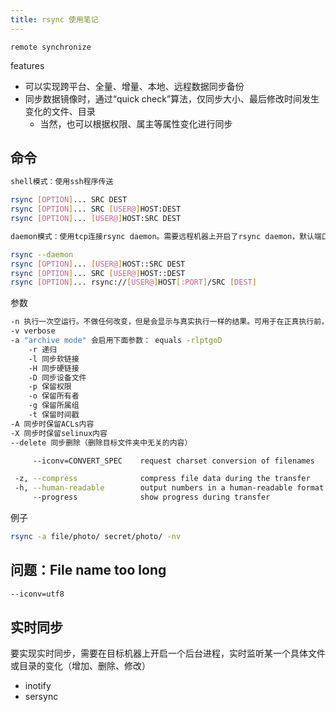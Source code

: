 ```yaml
---
title: rsync 使用笔记
---
```


`remote synchronize`

features

- 可以实现跨平台、全量、增量、本地、远程数据同步备份
- 同步数据镜像时，通过“quick check”算法，仅同步大小、最后修改时间发生变化的文件、目录
	- 当然，也可以根据权限、属主等属性变化进行同步

## 命令

```bash
shell模式：使用ssh程序传送

rsync [OPTION]... SRC DEST
rsync [OPTION]... SRC [USER@]HOST:DEST
rsync [OPTION]... [USER@]HOST:SRC DEST

daemon模式：使用tcp连接rsync daemon。需要远程机器上开启了rsync daemon，默认端口873

rsync --daemon
rsync [OPTION]... [USER@]HOST::SRC DEST
rsync [OPTION]... SRC [USER@]HOST::DEST
rsync [OPTION]... rsync://[USER@]HOST[:PORT]/SRC [DEST]
```

参数

```bash
-n 执行一次空运行。不做任何改变，但是会显示与真实执行一样的结果。可用于在正真执行前，严查命令是否正确。
-v verbose
-a "archive mode" 会启用下面参数： equals -rlptgoD
    -r 递归 
    -l 同步软链接
    -H 同步硬链接
    -D 同步设备文件
    -p 保留权限
    -o 保留所有者
    -g 保留所属组
    -t 保留时间戳
-A 同步时保留ACLs内容
-X 同步时保留selinux内容
--delete 同步删除（删除目标文件夹中无关的内容）

     --iconv=CONVERT_SPEC    request charset conversion of filenames

 -z, --compress              compress file data during the transfer
 -h, --human-readable        output numbers in a human-readable format
     --progress              show progress during transfer
```

例子

```bash
rsync -a file/photo/ secret/photo/ -nv
```

## 问题：File name too long

```bash
--iconv=utf8
```

## 实时同步

要实现实时同步，需要在目标机器上开启一个后台进程，实时监听某一个具体文件或目录的变化（增加、删除、修改）

- inotify
- sersync